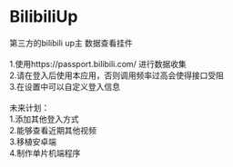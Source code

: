 # BilibiliUp
第三方的bilibili up主 数据查看挂件
<br/><br/>
1.使用https://passport.bilibili.com/ 进行数据收集<br/>
2.请在登入后使用本应用，否则调用频率过高会使得接口受阻<br/>
3.在设置中可以自定义登入信息<br/>
<br/>
未来计划：<br/>
1.添加其他登入方式<br/>
2.能够查看近期其他视频<br/>
3.移植安卓端<br/>
4.制作单片机端程序<br/>


